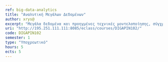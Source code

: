 ```yaml
---
ref: big-data-analytics
title: "Αναλυτική Μεγάλων Δεδομένων"
author: xrys@
excerpt: "Μεγάλα δεδομένα και προηγμένες τεχνικές μοντελοποίησης, σύγχρονες τεχνικές διαχείρισης μεγάλων δεδομένων, ολοκλήρωση και μελέτη δομής δεδομένων, εφαρμογές άντλησης και διαμόρφωσης δεδομένων από διάφορες πηγές, μη-σχεσιακές βάσεις δεδομένων, ανοικτά δεδομένα και συνδεδεμένα ανοικτά δεδομένα, βέλτιστες πρακτικές ανάλυσης μεγάλων δεδομένων, επιχειρηματική ευφυΐα και μεγάλα δεδομένα, εργαλεία αναλυτικής των μεγάλων δεδομένων, ο ρόλος του «πλήθους» στον σχεδιασμό και ανάπτυξη νέων σχετικών εφαρμογών, προβλεπτική αναλυτική."
uri: "http://195.251.111.111:8085/eclass/courses/DIGAPIN102/"
code: DIGAPIN102
semester: 1
type: "Υποχρεωτικό"
hours: 5
ects: 5
---
```

